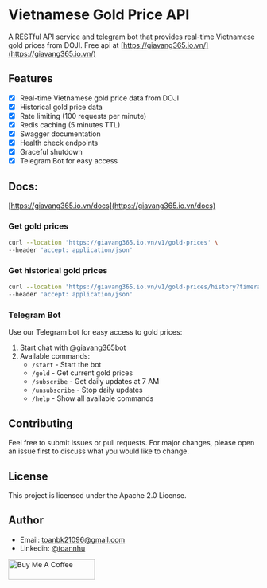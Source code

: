 # Vietnamese Gold Price API

A RESTful API service and telegram bot that provides real-time Vietnamese gold prices from DOJI. Free api at [https://giavang365.io.vn/](https://giavang365.io.vn/)

## Features

- [x] Real-time Vietnamese gold price data from DOJI
- [x] Historical gold price data
- [x] Rate limiting (100 requests per minute)
- [x] Redis caching (5 minutes TTL)
- [x] Swagger documentation
- [x] Health check endpoints
- [x] Graceful shutdown
- [x] Telegram Bot for easy access

## Docs: 

[https://giavang365.io.vn/docs](https://giavang365.io.vn/docs)

### Get gold prices
```bash
curl --location 'https://giavang365.io.vn/v1/gold-prices' \
--header 'accept: application/json'
```

### Get historical gold prices
```bash
curl --location 'https://giavang365.io.vn/v1/gold-prices/history?timerange=week' \
--header 'accept: application/json'
```

### Telegram Bot

Use our Telegram bot for easy access to gold prices:
1. Start chat with [@giavang365bot](https://t.me/giavang365bot)
2. Available commands:
   - `/start` - Start the bot
   - `/gold` - Get current gold prices
   - `/subscribe` - Get daily updates at 7 AM
   - `/unsubscribe` - Stop daily updates
   - `/help` - Show all available commands

## Contributing

Feel free to submit issues or pull requests. For major changes, please open an issue first to discuss what you would like to change.

## License

This project is licensed under the Apache 2.0 License.

## Author

- Email: [toanbk21096@gmail.com](mailto:toanbk21096@gmail.com)
- Linkedin: [@toannhu](https://www.linkedin.com/in/toannhu/)

<a href="https://buymeacoffee.com/toannhu" target="_blank"><img src="https://cdn.buymeacoffee.com/buttons/default-orange.png" alt="Buy Me A Coffee" height="41" width="174"></a>
